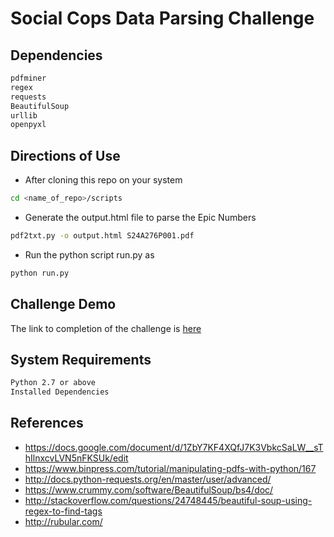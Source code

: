 # Social Cops Data Parsing Challenge
## Dependencies
```bash
pdfminer
regex
requests
BeautifulSoup
urllib
openpyxl
```
## Directions of Use
+ After cloning this repo on your system
```bash
cd <name_of_repo>/scripts
```
+ Generate the output.html file to parse the Epic Numbers
```bash
pdf2txt.py -o output.html S24A276P001.pdf
```
+ Run the python script run.py as
```bash
python run.py
```

## Challenge Demo
The link to completion of the challenge is <a href="https://docs.google.com/spreadsheets/d/1b3-mQSN10uxhbNXnnZGkcQ0s1gkuNIbgLXc35Rhubpw/edit?usp=sharing"> here </a>

## System Requirements
```bash
Python 2.7 or above
Installed Dependencies
```
## References
+ https://docs.google.com/document/d/1ZbY7KF4XQfJ7K3VbkcSaLW__sThIlnxcvLVN5nFKSUk/edit
+ https://www.binpress.com/tutorial/manipulating-pdfs-with-python/167
+ http://docs.python-requests.org/en/master/user/advanced/
+ https://www.crummy.com/software/BeautifulSoup/bs4/doc/
+ http://stackoverflow.com/questions/24748445/beautiful-soup-using-regex-to-find-tags
+ http://rubular.com/
